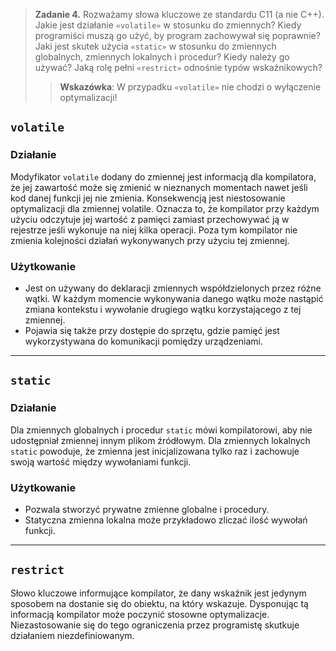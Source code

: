 > **Zadanie 4.** Rozważamy słowa kluczowe ze standardu C11 (a nie C++). Jakie jest działanie `«volatile»` w stosunku do zmiennych? Kiedy programiści muszą go użyć, by program zachowywał się poprawnie? Jaki jest skutek użycia `«static»` w stosunku do zmiennych globalnych, zmiennych lokalnych i procedur? Kiedy należy go używać? Jaką rolę pełni `«restrict»` odnośnie typów wskaźnikowych?
>> **Wskazówka**: W przypadku `«volatile»` nie chodzi o wyłączenie optymalizacji!

## `volatile`
### Działanie
Modyfikator `volatile` dodany do zmiennej jest informacją dla kompilatora, że jej zawartość może się zmienić w nieznanych momentach nawet jeśli kod danej funkcji jej nie zmienia. Konsekwencją jest niestosowanie optymalizacji dla zmiennej volatile. Oznacza to, że kompilator przy każdym użyciu odczytuje jej wartość z pamięci zamiast przechowywać ją w rejestrze jeśli wykonuje na niej kilka operacji. Poza tym kompilator nie zmienia kolejności działań wykonywanych przy użyciu tej zmiennej.
### Użytkowanie
- Jest on używany do deklaracji zmiennych współdzielonych przez różne wątki. W każdym momencie wykonywania danego wątku może nastąpić zmiana kontekstu i wywołanie drugiego wątku korzystającego z tej zmiennej.
- Pojawia się także przy dostępie do sprzętu, gdzie pamięć jest wykorzystywana do komunikacji pomiędzy urządzeniami.

---

## `static`
### Działanie
Dla zmiennych globalnych i procedur `static` mówi kompilatorowi, aby nie udostępniał zmiennej innym plikom źródłowym. Dla zmiennych lokalnych `static` powoduje, że zmienna jest inicjalizowana tylko raz i zachowuje swoją wartość między wywołaniami funkcji.
### Użytkowanie
- Pozwala stworzyć prywatne zmienne globalne i procedury.
- Statyczna zmienna lokalna może przykładowo zliczać ilość wywołań funkcji.

---

## `restrict`
Słowo kluczowe informujące kompilator, że dany wskaźnik jest jedynym sposobem na dostanie się do obiektu, na który wskazuje. Dysponując tą informacją kompilator może poczynić stosowne optymalizacje. Niezastosowanie się do tego ograniczenia przez programistę skutkuje działaniem niezdefiniowanym.
